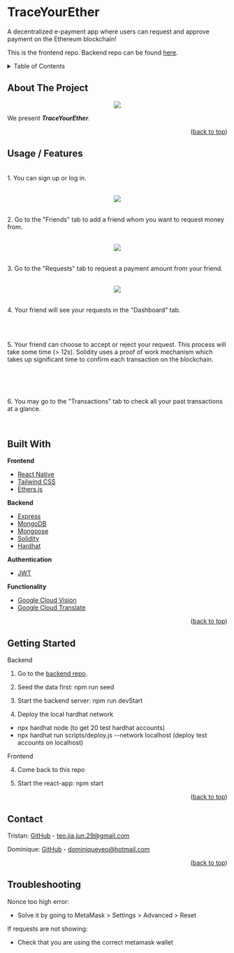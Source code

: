# TraceYourEther

A decentralized e-payment app where users can request and approve payment on the Ethereum blockchain!

This is the frontend repo. Backend repo can be found [here](https://github.com/jjiajun/TraceYourEther-Project5-Backend).


<!-- TABLE OF CONTENTS -->
<details>
  <summary>Table of Contents</summary>
  <ol>
    <li>
      <a href="#about-the-project">About The Project</a>
    </li>
    <li>
      <a href="#usage--features">Usage / Features</a>
    </li>
    <li>
      <a href="#built-with">Built With</a>
    </li>
    <li>
      <a href="#getting-started">Getting Started</a>
    </li>
    <li><a href="#contact">Contact</a></li>
    <li><a href="#troubleshooting">Troubleshooting</a></li>
  </ol>
</details>

<!-- ABOUT THE PROJECT -->
## About The Project

<div align="center">
  <img src="https://user-images.githubusercontent.com/90031266/163436724-b09f4c4e-58ca-4d2f-b4c4-aee6e255b7d4.png" />
</div>

<Explain problem we are solving>

We present _**TraceYourEther**_. 

<p align="right">(<a href="#top">back to top</a>)</p>

<!-- USAGE EXAMPLES -->
## Usage / Features

<!-- <div align="center"><img src="https://user-images.githubusercontent.com/40411953/158035858-782bd724-4abb-4458-892e-d9b78ca57667.png" /></div> -->

<br />1. You can sign up or log in.<br /><br />

<div align="center">
  <img src="https://user-images.githubusercontent.com/90031266/163436822-4e8a7914-e3f0-40de-b1b5-961a8a14900d.gif" />
</div>

<br />2. Go to the "Friends" tab to add a friend whom you want to request money from.<br /><br />

<div align="center">
  <img src="traceyourether-addfriend](https://user-images.githubusercontent.com/90031266/163436952-d75a0240-af30-4fbb-afd7-b92f463a1a8a.gif" />
</div>

</div>

<br />3. Go to the "Requests" tab to request a payment amount from your friend.<br /><br />

<div align="center">
  <img src="https://user-images.githubusercontent.com/90031266/163436969-86f0355a-c15e-4322-9222-0f684563f36f.gif" />
</div>

<br />4. Your friend will see your requests in the "Dashboard" tab.<br /><br />

<div align="center">
  <img src="" />
</div>

<br />5. Your friend can choose to accept or reject your request. This process will take some time (> 12s). Solidity uses a proof of work mechanism which takes up significant time to confirm each transaction on the blockchain.<br /><br />

<div align="center">
  <img src="" />
</div>

</br>

<br />6. You may go to the "Transactions" tab to check all your past transactions at a glance.<br /><br />

<div align="center">
  <img src="" />
</div>


## Built With

<strong>Frontend</strong>
* [React Native](https://reactnative.dev/)
* [Tailwind CSS](https://tailwindcss.com/)
* [Ethers.js](https://docs.ethers.io/v5/)

<strong>Backend</strong>
* [Express](https://expressjs.com/)
* [MongoDB](https://www.mongodb.com/)
* [Mongoose](https://mongoosejs.com/)
* [Solidity](https://docs.soliditylang.org/en/v0.8.13/)
* [Hardhat](https://www.google.com/search?q=hardhat&oq=hardhat&aqs=chrome..69i57j69i59l3j69i60l4.684j0j1&sourceid=chrome&ie=UTF-8)

<strong>Authentication</strong>
* [JWT](https://jwt.io/)

<strong>Functionality</strong>
* [Google Cloud Vision](https://cloud.google.com/vision)
* [Google Cloud Translate](https://cloud.google.com/translate)

<p align="right">(<a href="#top">back to top</a>)</p>

<!-- GETTING STARTED -->
## Getting Started

Backend

1. Go to the [backend repo](https://github.com/jjiajun/TraceYourEther-Project5-Backend).

2. Seed the data first: npm run seed

3. Start the backend server: npm run devStart

3. Deploy the local hardhat network

- npx hardhat node (to get 20 test hardhat accounts)
- npx hardhat run scripts/deploy.js --network localhost (deploy test accounts on localhost)

Frontend

4. Come back to this repo

5. Start the react-app: npm start

<p align="right">(<a href="#top">back to top</a>)</p>

<!-- CONTACT -->
## Contact

Tristan: [GitHub](https://github.com/jjiajun) - teo.jia.jun.29@gmail.com

Dominique: [GitHub](https://github.com/dominiqueyeo) - dominiqueyeo@hotmail.com

<p align="right">(<a href="#top">back to top</a>)</p>


## Troubleshooting

Nonce too high error:

- Solve it by going to MetaMask > Settings > Advanced > Reset

If requests are not showing:

- Check that you are using the correct metamask wallet



```

```
